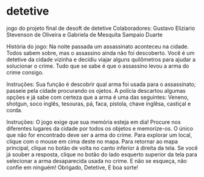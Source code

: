 # detetive
jogo do projeto final de desoft de detetive
Colaboradores: Gustavo Eliziario Stevenson de Oliveira e Gabriela de Mesquita Sampaio Duarte

História do jogo:
Na noite passada um assassinato aconteceu na cidade. Todos sabem sobre, mas o assassino ainda não foi descoberto. Você é um detetive da cidade vizinha e decidiu viajar alguns quilômetros para ajudar a solucionar o crime. Tudo que se sabe é que o assassino levou a arma do crime consigo.

Instruções:
Sua função é descobrir qual arma foi usada para o assassinato; passeie pela cidade procurando os ojetos. A polícia descartou algumas opções e já sabe com certeza que a arma é uma das seguintes:
Veneno, shotgun, soco inglês, tesouras, pá, faca, pistola, chave inglêsa, castiçal e corda.

Instruções:
O jogo exige que sua memória esteja em dia! Procure nos diferentes lugares da cidade por todos os objetos e memorize-os. O único que não for encontrado deve ser a arma do crime.
Para explorar um local, clique com o mouse em cima deste no mapa. Para retornar ao mapa principal, clique no botão de volta no canto inferior á direita da tela. Se você já souber a resposta, clique no botão do lado esquerto superior da tela para selecionar a arma desaparecida usada no crime. E não se esqueça, não confie em ninguém!
Obrigado, Detetive, E boa sorte!